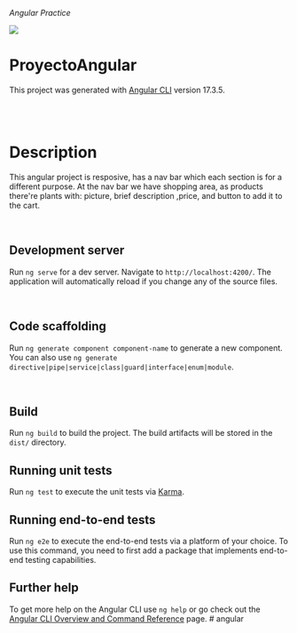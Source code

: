 <em> Angular Practice </em>
  <p align="left">
   <img src="https://img.shields.io/badge/STATUS-EN%20DESAROLLO-green">
   </p>

# ProyectoAngular

This project was generated with [Angular CLI](https://github.com/angular/angular-cli) version 17.3.5.

<br></br>

# Description

This angular project is resposive, has a nav bar which each section is for a different purpose. At the nav bar we have shopping area, as products there're plants with: picture, brief description ,price, and button to add it to the cart.

</br>

## Development server

Run `ng serve` for a dev server. Navigate to `http://localhost:4200/`. The application will automatically reload if you change any of the source files.

</br>

## Code scaffolding

Run `ng generate component component-name` to generate a new component. You can also use `ng generate directive|pipe|service|class|guard|interface|enum|module`.

</br>

## Build

Run `ng build` to build the project. The build artifacts will be stored in the `dist/` directory.

## Running unit tests

Run `ng test` to execute the unit tests via [Karma](https://karma-runner.github.io).

## Running end-to-end tests

Run `ng e2e` to execute the end-to-end tests via a platform of your choice. To use this command, you need to first add a package that implements end-to-end testing capabilities.

## Further help

To get more help on the Angular CLI use `ng help` or go check out the [Angular CLI Overview and Command Reference](https://angular.io/cli) page.
#   a n g u l a r 
 
 